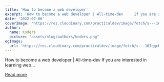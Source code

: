 ```yaml
---
title: 'How to become a web developer'
excerpt: 'How to become a web developer | All-time-dev     If you are interested in learning web...'
date: '2022-07-06'
coverImage: 'https://res.cloudinary.com/practicaldev/image/fetch/s---16IqqcH--/c_imagga_scale,f_auto,fl_progressive,h_420,q_auto,w_1000/https://dev-to-uploads.s3.amazonaws.com/uploads/articles/jflitohpz3baqgo7t38y.jpg'
author:
  name: Koders
  picture: "assets/blog/authors/koders.png"
ogImage:
  url: 'https://res.cloudinary.com/practicaldev/image/fetch/s---16IqqcH--/c_imagga_scale,f_auto,fl_progressive,h_420,q_auto,w_1000/https://dev-to-uploads.s3.amazonaws.com/uploads/articles/jflitohpz3baqgo7t38y.jpg'
---
```


How to become a web developer | All-time-dev     If you are interested in learning web...

[Read more](https://dev.to/alltimedevlopment/how-to-become-a-web-developer-1m2h)
